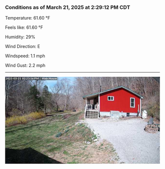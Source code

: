 ### Conditions as of March 21, 2025 at 2:29:12 PM CDT 

Temperature: 61.60 &deg;F

Feels like: 61.60 &deg;F

Humidity: 29%

Wind Direction: E

Windspeed: 1.1 mph

Wind Gust: 2.2 mph

---

<img src="./images/latest.jpeg"/>

